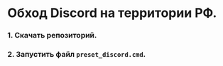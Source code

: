 # Обход Discord на территории РФ.

### 1. Скачать репозиторий.
### 2. Запустить файл ``preset_discord.cmd``.

